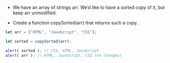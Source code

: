- We have an array of strings arr. We’d like to have a sorted copy of it, but keep arr unmodified.

- Create a function copySorted(arr) that returns such a copy.

```js
let arr = ["HTML", "JavaScript", "CSS"];

let sorted = copySorted(arr);

alert( sorted ); // CSS, HTML, JavaScript
alert( arr ); // HTML, JavaScript, CSS (no changes)
```